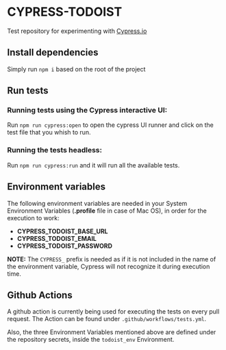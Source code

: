 # CYPRESS-TODOIST

Test repository for experimenting with [Cypress.io](https://docs.cypress.io/)

## Install dependencies

Simply run `npm i` based on the root of the project

## Run tests

### Running tests using the Cypress interactive UI:

Run `npm run cypress:open` to open the cypress UI runner and click on the test file that you whish to run.

### Running the tests headless:

Run `npm run cypress:run` and it will run all the available tests.

## Environment variables

The following environment variables are needed in your System Environment Variables (**.profile** file in case of Mac OS), in order for the execution to work:

- **CYPRESS_TODOIST_BASE_URL**
- **CYPRESS_TODOIST_EMAIL**
- **CYPRESS_TODOIST_PASSWORD**

**NOTE:** The `CYPRESS_` prefix is needed as if it is not included in the name of the environment variable, Cypress will not recognize it during execution time.

## Github Actions

A github action is currently being used for executing the tests on every pull request. The Action can be found under `.github/workflows/tests.yml`.

Also, the three Environment Variables mentioned above are defined under the repository secrets, inside the `todoist_env` Environment.
